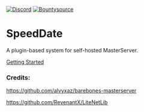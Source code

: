 [![Discord](https://img.shields.io/discord/413156098993029120.svg)](https://discord.gg/F9hJhcX) [![Bountysource](https://img.shields.io/badge/bountysource-donate-green.svg)](https://salt.bountysource.com/checkout/amount?team=proepkes)

# SpeedDate 

A plugin-based system for self-hosted MasterServer.


[Getting Started](https://github.com/proepkes/SpeedDate/wiki/Getting-started)

### Credits:

https://github.com/alvyxaz/barebones-masterserver

https://github.com/RevenantX/LiteNetLib